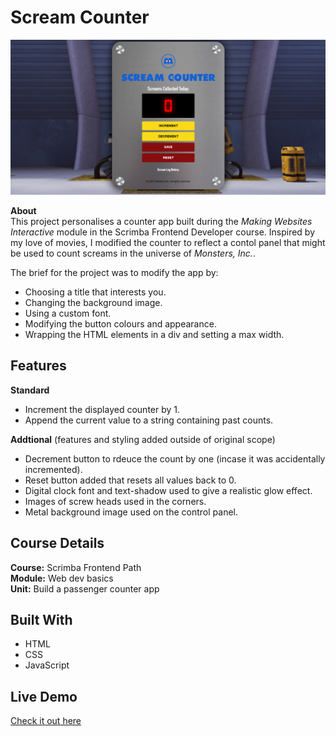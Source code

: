 # Scream Counter
![Screenshot](scream-counter-screenshot.png)

**About**  
This project personalises a counter app built during the *Making Websites Interactive* module in the Scrimba Frontend Developer course. Inspired by my love of movies, I modified the counter to reflect a contol panel  that might be used to count screams in the universe of *Monsters, Inc.*.

The brief for the project was to modify the app by:  
- Choosing a title that interests you.  
- Changing the background image.  
- Using a custom font.  
- Modifying the button colours and appearance.  
- Wrapping the HTML elements in a div and setting a max width.  

## Features
**Standard**
- Increment the displayed counter by 1.
- Append the current value to a string containing past counts. 
  
**Addtional** (features and styling added outside of original scope)  
- Decrement button to rdeuce the count by one (incase it was accidentally incremented).
- Reset button added that resets all values back to 0.
- Digital clock font and text-shadow used to give a realistic glow effect.
- Images of screw heads used in the corners.
- Metal background image used on the control panel.

## Course Details
**Course:** Scrimba Frontend Path  
**Module:** Web dev basics  
**Unit:** Build a passenger counter app

## Built With
- HTML  
- CSS  
- JavaScript  

## Live Demo
[Check it out here](https://scream-counter.netlify.app/)
